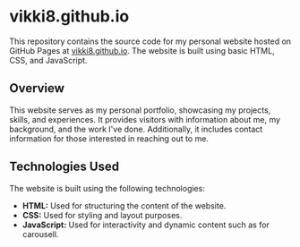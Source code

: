# vikki8.github.io

This repository contains the source code for my personal website hosted on GitHub Pages at [vikki8.github.io](https://vikki8.github.io/). The website is built using basic HTML, CSS, and JavaScript.

## Overview

This website serves as my personal portfolio, showcasing my projects, skills, and experiences. It provides visitors with information about me, my background, and the work I've done. Additionally, it includes contact information for those interested in reaching out to me.

## Technologies Used

The website is built using the following technologies:

- **HTML:** Used for structuring the content of the website.
- **CSS:** Used for styling and layout purposes.
- **JavaScript:** Used for interactivity and dynamic content such as for carousell.
